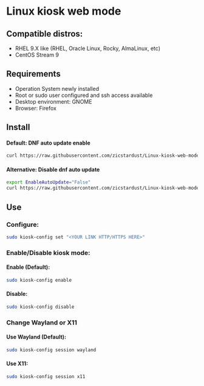 # Linux kiosk web mode

## Compatible distros:
- RHEL 9.X like (RHEL, Oracle Linux, Rocky, AlmaLinux, etc)
- CentOS Stream 9

## Requirements
- Operation System newly installed
- Root or sudo user configured and ssh access available
- Desktop environment: GNOME
- Browser: Firefox

## Install

#### Default: DNF auto update enable
```bash
curl https://raw.githubusercontent.com/zicstardust/Linux-kiosk-web-mode/main/install.sh | sudo bash
```
#### Alternative: Disable dnf auto update
```bash
export EnableAutoUpdate="False"
curl https://raw.githubusercontent.com/zicstardust/Linux-kiosk-web-mode/main/install.sh | sudo bash
```

## Use

### Configure:
```bash
sudo kiosk-config set "<YOUR LINK HTTP/HTTPS HERE>"
```

### Enable/Disable kiosk mode:

#### Enable (Default):
```bash
sudo kiosk-config enable
```

#### Disable:
```bash
sudo kiosk-config disable
```

### Change Wayland or X11

#### Use Wayland (Default):
```bash
sudo kiosk-config session wayland
```

#### Use X11:
```bash
sudo kiosk-config session x11
```
